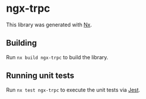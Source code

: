 # ngx-trpc

This library was generated with [Nx](https://nx.dev).

## Building

Run `nx build ngx-trpc` to build the library.

## Running unit tests

Run `nx test ngx-trpc` to execute the unit tests via [Jest](https://jestjs.io).
